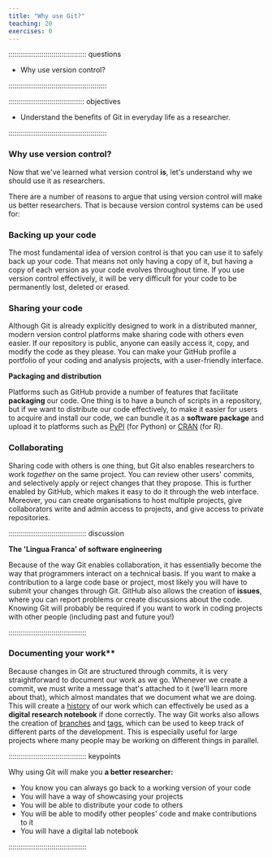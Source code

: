```yaml
---
title: "Why use Git?"
teaching: 20
exercises: 0
---
```


:::::::::::::::::::::::::::::::::::::: questions 

- Why use version control?

::::::::::::::::::::::::::::::::::::::::::::::::

::::::::::::::::::::::::::::::::::::: objectives

- Understand the benefits of Git in everyday life as a researcher.

::::::::::::::::::::::::::::::::::::::::::::::::

### Why use version control?

Now that we've learned what version control **is**, let's understand why we should use it as researchers.

There are a number of reasons to argue that using version control will make us better researchers. That is because 
version control systems can be used for:

### Backing up your code
The most fundamental idea of version control is that you can use it to safely back up your code. That means not only
having a copy of it, but having a copy of each version as your code evolves throughout time. If you use version control
effectively, it will be very difficult for your code to be permanently lost, deleted or erased.

### Sharing your code
Although Git is already explicitly designed to work in a distributed manner, modern version control platforms
make sharing code with others even easier. If our repository is public, anyone can easily access it, copy, and modify the code as they please.
You can make your GitHub profile a portfolio of your coding and analysis projects, with a user-friendly interface.

**Packaging and distribution**

Platforms such as GitHub provide a number of features that facilitate **packaging** our code. One thing is to have a bunch of scripts in
a repository, but if we want to distribute our code effectively, to make it easier for users to acquire and install our code, we can bundle
it as a **software package** and upload it to platforms such as [PyPI](https://pypi.python.org/) (for Python) or [CRAN](https://cran.r-project.org/) (for R).

### Collaborating
Sharing code with others is one thing, but Git also enables researchers to work *together* on the same project. You can review other users' commits,
and selectively apply or reject changes that they propose. This is further enabled by GitHub, which makes it easy to do it through the web interface.
Moreover, you can create organisations to host multiple projects, give collaborators write and admin access to projects, and give access to private repositories.

:::::::::::::::::::::::::::::::::::::: discussion

**The 'Lingua Franca' of software engineering**
        
Because of the way Git enables collaboration, it has essentially become the way that programmers interact on a technical basis.
If you want to make a contribution to a large code base or project, most likely you will have to submit your changes through Git.
GitHub also allows the creation of **issues**, where you can report problems or create discussions about the code. Knowing Git will
probably be required if you want to work in coding projects with other people (including past and future you!)

::::::::::::::::::::::::::::::::::::::

### Documenting your work**  
Because changes in Git are structured through commits, it is very straightforward to document our work as we go. Whenever we create a commit,
we must write a message that's attached to it (we'll learn more about that), which almost mandates that we document what we are doing. This will
create a [history](../learners/reference.md#glossary) of our work which can effectively be used as a **digital research notebook** if done correctly. The way Git works also allows the creation of [branches](../learners/reference.md#glossary) and [tags](../learners/reference.md#glossary), which can be used to keep track of different parts of the development. This is especially useful for large projects where many people may be working on different things in parallel.

:::::::::::::::::::::::::::::::::::::: keypoints

Why using Git will make you **a better researcher:**

- You know you can always go back to a working version of your code
- You will have a way of showcasing your projects
- You will be able to distribute your code to others
- You will be able to modify other peoples' code and make contributions to it
- You will have a digital lab notebook 

::::::::::::::::::::::::::::::::::::::
